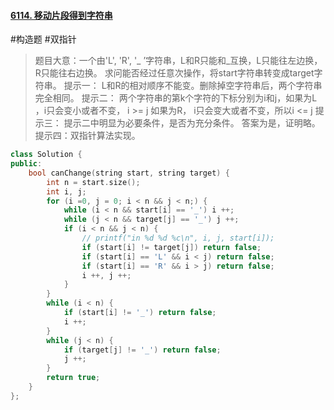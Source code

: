 #### [6114. 移动片段得到字符串](https://leetcode.cn/problems/move-pieces-to-obtain-a-string/)
#构造题 #双指针
>题目大意：一个由'L', 'R', '_ ’字符串，L和R只能和_互换，L只能往左边换，R只能往右边换。
>求问能否经过任意次操作，将start字符串转变成target字符串。
>提示一：
>	L和R的相对顺序不能变。删除掉空字符串后，两个字符串完全相同。
>提示二：
>	两个字符串的第k个字符的下标分别为i和j，如果为L ，i只会变小或者不变， i >= j
>	如果为R， i只会变大或者不变，所以i <= j
>提示三：
>	提示二中明显为必要条件，是否为充分条件。
>	答案为是，证明略。
>提示四：双指针算法实现。
~~~c++
class Solution {
public:
    bool canChange(string start, string target) {
        int n = start.size(); 
        int i, j;
        for (i =0, j = 0; i < n && j < n;) {
            while (i < n && start[i] == '_') i ++;
            while (j < n && target[j] == '_') j ++;
            if (i < n && j < n) {
                // printf("in %d %d %c\n", i, j, start[i]);
                if (start[i] != target[j]) return false; 
                if (start[i] == 'L' && i < j) return false;
                if (start[i] == 'R' && i > j) return false;
                i ++, j ++;
            }
        }
        while (i < n) {
            if (start[i] != '_') return false;
            i ++;
        }
        while (j < n) {
            if (target[j] != '_') return false;
            j ++;
        }
        return true;
    }
};
~~~